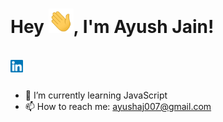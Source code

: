 # Hey <img src="https://raw.githubusercontent.com/Ayushaj96/Ayushaj96/main/wave.gif" width="40px">, I'm Ayush Jain!
<br/>

<a href="https://www.linkedin.com/in/ayushaj96/">
  <img align="left" alt="Ayush Jain | Linkedin" width="20px" src="https://raw.githubusercontent.com/Ayushaj96/Ayushaj96/main/assets/linkedin.svg" />
</a>
<br />
<br />

- 🌱 I’m currently learning JavaScript
- 📫 How to reach me: ayushaj007@gmail.com
<!--
**Ayushaj96/Ayushaj96** is a ✨ _special_ ✨ repository because its `README.md` (this file) appears on your GitHub profile.

Here are some ideas to get you started:

- 🔭 I’m currently working on ...
- 🌱 I’m currently learning ...
- 👯 I’m looking to collaborate on ...
- 🤔 I’m looking for help with ...
- 💬 Ask me about ...
- 📫 How to reach me: ...
- 😄 Pronouns: ...
- ⚡ Fun fact: ...
-->
